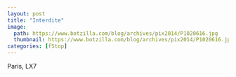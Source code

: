 ```yaml
---
layout: post
title: "Interdite"
image:
  path: https://www.botzilla.com/blog/archives/pix2014/P1020616.jpg
  thumbnail: https://www.botzilla.com/blog/archives/pix2014/P1020616.jpg
categories: [fStop]
---
```





Paris, LX7
